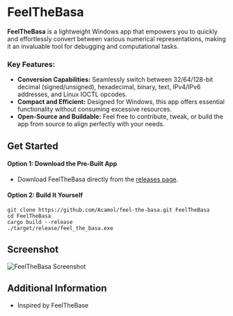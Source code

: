
# FeelTheBasa
**FeelTheBasa** is a lightweight Windows app that empowers you to quickly and effortlessly convert between various numerical representations, making it an invaluable tool for debugging and computational tasks.

### Key Features:
- **Conversion Capabilities:** Seamlessly switch between 32/64/128-bit decimal (signed/unsigned), hexadecimal, binary, text, IPv4/IPv6 addresses, and Linux IOCTL opcodes.
- **Compact and Efficient:** Designed for Windows, this app offers essential functionality without consuming excessive resources.
- **Open-Source and Buildable:** Feel free to contribute, tweak, or build the app from source to align perfectly with your needs.

## Get Started
#### Option 1: Download the Pre-Built App
- Download FeelTheBasa directly from the [releases page](https://github.com/Acamol/feel-the-basa/releases).

#### Option 2: Build It Yourself
```
git clone https://github.com/Acamol/feel-the-basa.git FeelTheBasa
cd FeelTheBasa
cargo build --release
./target/release/feel_the_basa.exe
```

## Screenshot
![FeelTheBasa Screenshot](https://user-images.githubusercontent.com/40899785/137811303-260df87a-15c6-41ac-93c1-570052408339.png)

## Additional Information
- Inspired by FeelTheBase
